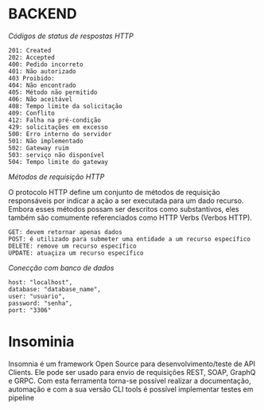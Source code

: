 # BACKEND

*Códigos de status de respostas HTTP*

    201: Created
    202: Accepted
    400: Pedido incorreto
    401: Não autorizado
    403 Proibido:
    404: Não encontrado
    405: Método não permitido
    406: Não aceitável
    408: Tempo limite da solicitação
    409: Conflito
    412: Falha na pré-condição
    429: solicitações em excesso
    500: Erro interno do servidor
    501: Não implementado
    502: Gateway ruim
    503: serviço não disponível
    504: Tempo limite do gateway

*Métodos de requisição HTTP*

O protocolo HTTP define um conjunto de métodos de requisição responsáveis por indicar a ação a ser executada para um dado recurso. Embora esses métodos possam ser descritos como substantivos, eles também são comumente referenciados como HTTP Verbs (Verbos HTTP). 

    GET: devem retornar apenas dados
    POST: é utilizado para submeter uma entidade a um recurso específico
    DELETE: remove um recurso específico
    UPDATE: atuaçiza um recurso específico

*Conecção com banco de dados*

    host: "localhost",
    database: "database_name",
    user: "usuario",
    password: "senha",
    port: "3306"

# Insominia

Insomnia é um framework Open Source para desenvolvimento/teste de API Clients. Ele pode ser usado para envio de requisições REST, SOAP, GraphQ e GRPC. Com esta ferramenta torna-se possível realizar a documentação, automação e com a sua versão CLI tools é possível implementar testes em pipeline

